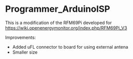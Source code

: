 # Programmer_ArduinoISP

This is a modification of the RFM69Pi developed for https://wiki.openenergymonitor.org/index.php/RFM69Pi_V3

Improvements:

- Added uFL connector to board for using external antena
- Smaller size

